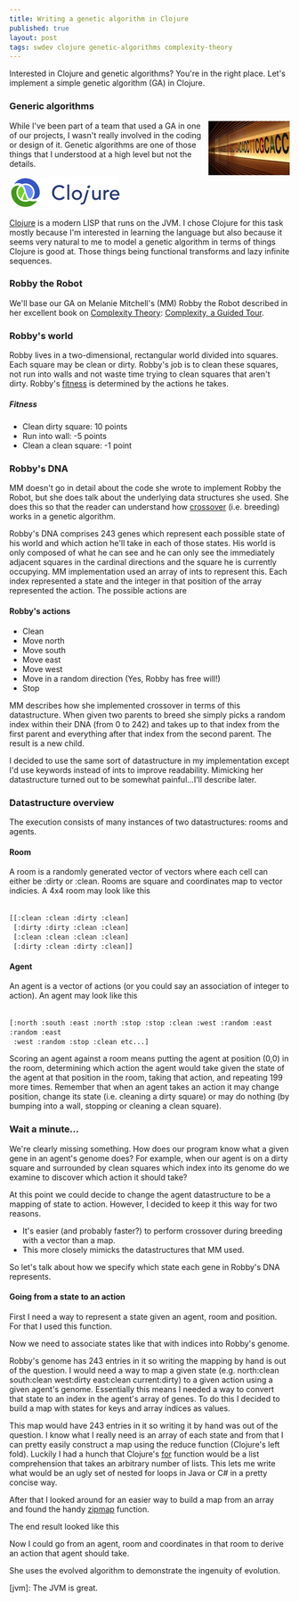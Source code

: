 ```yaml
---
title: Writing a genetic algorithm in Clojure
published: true
layout: post
tags: swdev clojure genetic-algorithms complexity-theory
---
```


Interested in Clojure and genetic algorithms? You're in the right place. Let's implement a simple genetic algorithm (GA) in Clojure.

### Generic algorithms

<div style="float:right">
  <img alt="DNA" src="/images/dna.JPG"/>
</div>
While I've been part of a team that used a GA in one of our projects, I wasn't really involved in the coding or design of it. Genetic algorithms are one of those things that I understood at a high level but not the details.

![Clojure](/images/clojure.png)

[Clojure](http://clojure.org/) is a modern LISP that runs on the JVM. I chose Clojure for this task mostly because I'm interested in learning the language but also because it seems very natural to me to model a genetic algorithm in terms of things Clojure is good at. Those things being functional transforms and lazy infinite sequences.


### Robby the Robot

We'll base our GA on Melanie Mitchell's (MM) Robby the Robot described in her excellent book on [Complexity Theory](http://en.wikipedia.org/wiki/Complexity_theory): [Complexity, a Guided Tour](http://amzn.to/UcFoSM).

### Robby's world

Robby lives in a two-dimensional, rectangular world divided into squares. Each square may be clean or dirty. Robby's job is to clean these squares, not run into walls and not waste time trying to clean squares that aren't dirty. Robby's [fitness](http://en.wikipedia.org/wiki/Fitness_function) is determined by the actions he takes.

##### Fitness
* Clean dirty square: 10 points
* Run into wall: -5 points
* Clean a clean square: -1 point

### Robby's DNA

MM doesn't go in detail about the code she wrote to implement Robby the Robot, but she does talk about the underlying data structures she used. She does this so that the reader can understand how [crossover](http://en.wikipedia.org/wiki/Crossover_(genetic_algorithm)) (i.e. breeding) works in a genetic algorithm.

Robby's DNA comprises 243 genes which represent each possible state of his world and which action he'll take in each of those states. His world is only composed of what he can see and he can only see the immediately adjacent squares in the cardinal directions and the square he is currently occupying. MM implementation used an array of ints to represent this. Each index represented a state and the integer in that position of the array represented the action. The possible actions are

#### Robby's actions
* Clean
* Move north
* Move south
* Move east
* Move west
* Move in a random direction (Yes, Robby has free will!)
* Stop

MM describes how she implemented crossover in terms of this datastructure. When given two parents to breed she simply picks a random index within their DNA (from 0 to 242) and takes up to that index from the first parent and everything after that index from the second parent. The result is a new child.

I decided to use the same sort of datastructure in my implementation except I'd use keywords instead of ints to improve readability. Mimicking her datastructure turned out to be somewhat painful...I'll describe later.

### Datastructure overview

The execution consists of many instances of two datastructures: rooms and agents.

#### Room

A room is a randomly generated vector of vectors where each cell can either be :dirty or :clean. Rooms are square and coordinates map to vector indicies. A 4x4 room may look like this

<code>
[[:clean :clean :dirty :clean]
 [:dirty :dirty :clean :clean]
 [:clean :clean :clean :clean]
 [:dirty :clean :dirty :clean]]
</code>

#### Agent

An agent is a vector of actions (or you could say an association of integer to action). An agent may look like this

<code>
[:north :south :east :north :stop :stop :clean :west :random :east :random :east
 :west :random :stop :clean etc...]
</code>

Scoring an agent against a room means putting the agent at position (0,0) in the room, determining which action the agent would take given the state of the agent at that position in the room, taking that action, and repeating 199 more times. Remember that when an agent takes an action it may change position, change its state (i.e. cleaning a dirty square) or may do nothing (by bumping into a wall, stopping or cleaning a clean square).

### Wait a minute...

We're clearly missing something. How does our program know what a given gene in an agent's genome does? For example, when our agent is on a dirty square and surrounded by clean squares which index into its genome do we examine to discover which action it should take?

At this point we could decide to change the agent datastructure to be a mapping of state to action. However, I decided to keep it this way for two reasons.

* It's easier (and probably faster?) to perform crossover during breeding with a vector than a map.
* This more closely mimicks the datastructures that MM used.

So let's talk about how we specify which state each gene in Robby's DNA represents.

#### Going from a state to an action

First I need a way to represent a state given an agent, room and position. For that I used this function.

<script src="https://gist.github.com/4215778.js"> </script>

Now we need to associate states like that with indices into Robby's genome.

Robby's genome has 243 entries in it so writing the mapping by hand is out of the question.
I would need a way to map a given state (e.g. north:clean south:clean west:dirty east:clean current:dirty) to a given action using a given agent's genome. Essentially this means I needed a way to convert that state to an index in the agent's array of genes. To do this I decided to build a map with states for keys and array indices as values.

This map would have 243 entries in it so writing it by hand was out of the question. I know what I really need is an array of each state and from that I can pretty easily construct a map using the reduce function (Clojure's left fold). Luckily I had a hunch that Clojure's [for](http://clojure.github.com/clojure/clojure.core-api.html#clojure.core/for) function would be a list comprehension that takes an arbitrary number of lists. This lets me write what would be an ugly set of nested for loops in Java or C# in a pretty concise way.

After that I looked around for an easier way to build a map from an array and found the handy [zipmap](http://clojure.github.com/clojure/clojure.core-api.html#clojure.core/zipmap) function.

The end result looked like this

<script src="https://gist.github.com/4118377.js"> </script>

Now I could go from an agent, room and coordinates in that room to derive an action that agent should take. 

She uses the evolved algorithm to demonstrate the ingenuity of evolution.


[jvm]: The JVM is great.
